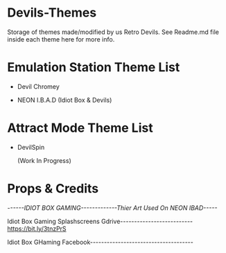 # Devils-Themes

Storage of themes made/modified by us Retro Devils. See Readme.md file inside each theme here for more info. 

# Emulation Station Theme List 

- Devil Chromey 

- NEON I.B.A.D (Idiot Box & Devils)

# Attract Mode Theme List 

- DevilSpin 

     (Work In Progress)
     
     
# Props & Credits #

*------IDIOT BOX GAMING-------------Thier Art Used On NEON IBAD-----*

 Idiot Box Gaming Splashscreens Gdrive-------------------------- https://bit.ly/3tnzPrS
 
 Idiot Box GHaming Facebook-------------------------------------
 
